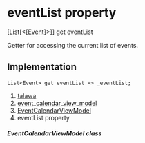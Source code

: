 
<div>

# eventList property

</div>



[[List](https://api.flutter.dev/flutter/dart-core/List-class.html)[\<[[Event](../../models_events_event_model/Event-class.md)]\>]]
get eventList



Getter for accessing the current list of events.



## Implementation

``` language-dart
List<Event> get eventList => _eventList;
```








1.  [talawa](../../index.md)
2.  [event_calendar_view_model](../../view_model_after_auth_view_models_event_view_models_event_calendar_view_model/)
3.  [EventCalendarViewModel](../../view_model_after_auth_view_models_event_view_models_event_calendar_view_model/EventCalendarViewModel-class.md)
4.  eventList property

##### EventCalendarViewModel class







